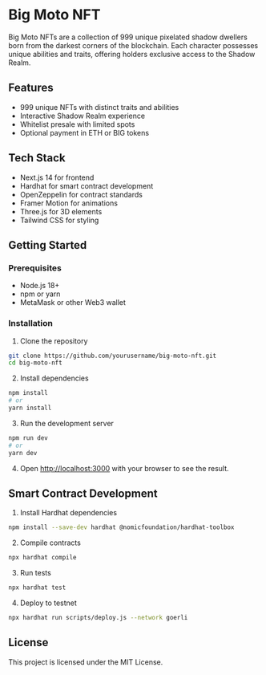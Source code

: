# Big Moto NFT

Big Moto NFTs are a collection of 999 unique pixelated shadow dwellers born from the darkest corners of the blockchain. Each character possesses unique abilities and traits, offering holders exclusive access to the Shadow Realm.

## Features

- 999 unique NFTs with distinct traits and abilities
- Interactive Shadow Realm experience
- Whitelist presale with limited spots
- Optional payment in ETH or BIG tokens

## Tech Stack

- Next.js 14 for frontend
- Hardhat for smart contract development
- OpenZeppelin for contract standards
- Framer Motion for animations
- Three.js for 3D elements
- Tailwind CSS for styling

## Getting Started

### Prerequisites

- Node.js 18+
- npm or yarn
- MetaMask or other Web3 wallet

### Installation

1. Clone the repository
```bash
git clone https://github.com/yourusername/big-moto-nft.git
cd big-moto-nft
```

2. Install dependencies
```bash
npm install
# or
yarn install
```

3. Run the development server
```bash
npm run dev
# or
yarn dev
```

4. Open [http://localhost:3000](http://localhost:3000) with your browser to see the result.

## Smart Contract Development

1. Install Hardhat dependencies
```bash
npm install --save-dev hardhat @nomicfoundation/hardhat-toolbox
```

2. Compile contracts
```bash
npx hardhat compile
```

3. Run tests
```bash
npx hardhat test
```

4. Deploy to testnet
```bash
npx hardhat run scripts/deploy.js --network goerli
```

## License

This project is licensed under the MIT License. 